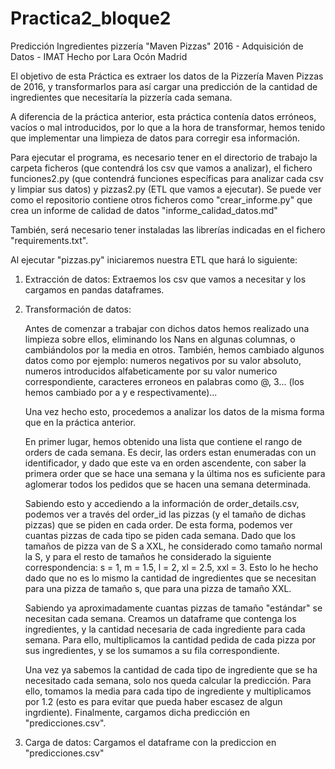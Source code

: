 # Practica2_bloque2

Predicción Ingredientes pizzería "Maven Pizzas" 2016 - Adquisición de Datos - IMAT
Hecho por Lara Ocón Madrid

El objetivo de esta Práctica es extraer los datos de la Pizzería Maven Pizzas de 2016, y transformarlos para así
cargar una predicción de la cantidad de ingredientes que necesitaría la pizzería cada semana.

A diferencia de la práctica anterior, esta práctica contenía datos erróneos, vacíos o mal introducidos, por lo que a la hora de transformar, hemos tenido que implementar una limpieza de datos para corregir esa información.

Para ejecutar el programa, es necesario tener en el directorio de trabajo la carpeta ficheros (que contendrá los csv que vamos a analizar), el fichero funciones2.py (que contendrá funciones específicas para analizar cada csv y limpiar sus datos) y pizzas2.py (ETL que vamos a ejecutar). Se puede ver como el repositorio contiene otros ficheros como "crear_informe.py" que crea un informe de calidad de datos "informe_calidad_datos.md"

También, será necesario tener instaladas las librerías indicadas en el fichero "requirements.txt".

Al ejecutar "pizzas.py" iniciaremos nuestra ETL que hará lo siguiente:

1) Extracción de datos: Extraemos los csv que vamos a necesitar y los cargamos en pandas dataframes.

2) Transformación de datos:

    Antes de comenzar a trabajar con dichos datos hemos realizado una limpieza sobre ellos, eliminando los Nans en algunas columnas, o cambiándolos por la media en otros. También, hemos cambiado algunos datos como por ejemplo: numeros negativos por su valor absoluto, numeros introducidos alfabeticamente por su valor numerico correspondiente, caracteres erroneos en palabras como @, 3... (los hemos cambiado por a y e respectivamente)...

    Una vez hecho esto, procedemos a analizar los datos de la misma forma que en la práctica anterior.

    En primer lugar, hemos obtenido una lista que contiene el rango de orders de cada semana. Es decir, las orders estan enumeradas con un identificador, y dado que este va en orden ascendente, con saber la primera order que se hace una semana y la última nos es suficiente para aglomerar todos los pedidos que se hacen una semana determinada.

    Sabiendo esto y accediendo a la información de order_details.csv, podemos ver a través del order_id las pizzas (y el tamaño de dichas pizzas) que se piden en cada order. De esta forma, podemos ver cuantas pizzas de cada tipo se piden cada semana. Dado que los tamaños de pizza van de S a XXL, he considerado como tamaño normal la S, y para el resto de tamaños he considerado la siguiente correspondencia: s = 1, m = 1.5, l = 2, xl = 2.5, xxl = 3. Esto lo he hecho dado que no es lo mismo la cantidad de ingredientes que se necesitan para una pizza de tamaño s, que para una pizza de tamaño XXL.

    Sabiendo ya aproximadamente cuantas pizzas de tamaño "estándar" se necesitan cada semana. Creamos un dataframe que contenga los ingredientes, y la cantidad necesaria de cada ingrediente para cada semana. Para ello, multiplicamos la cantidad pedida de cada pizza por sus ingredientes, y se los sumamos a su fila correspondiente.

    Una vez ya sabemos la cantidad de cada tipo de ingrediente que se ha necesitado cada semana, solo nos queda calcular la predicción. Para ello, tomamos la media para cada tipo de ingrediente y multiplicamos por 1.2 (esto es para evitar que pueda haber escasez de algun ingrdiente). Finalmente, cargamos dicha predicción en "predicciones.csv".

3) Carga de datos: Cargamos el dataframe con la prediccion en "predicciones.csv"